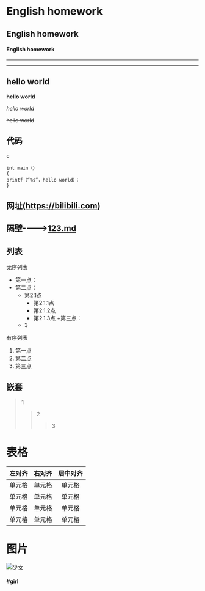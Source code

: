# English homework
## English homework
#### English homework




___

---


## hello world

**hello world**

*hello world*

~~hello world~~

## 代码

c
~~~
int main（）
{
printf（“%s”，hello world）；
}
~~~
## 网址(https://bilibili.com)

## 隔壁---->[123.md](https://github.com/wanght2118/666/blob/main/123.md)


## 列表

无序列表

+ 第一点：
+ 第二点：
  + 第2.1点
    * 第2.1.1点
    + 第2.1.2点
    - 第2.1.3点
+第三点：
  - 3
  
有序列表

1. 第一点
2. 第二点
3. 第三点
## 嵌套
> 1
> > 2
> > > 3

# 表格
| 左对齐 | 右对齐 | 居中对齐 |
| :-----| ----: | :----: |
| 单元格 | 单元格 | 单元格 |
| 单元格 | 单元格 | 单元格 |
| 单元格 | 单元格 | 单元格 |
| 单元格 | 单元格 | 单元格 |


# 图片
![少女](https://ss3.baidu.com/9fo3dSag_xI4khGko9WTAnF6hhy/baike/pic/item/738b4710b912c8fcb90b8620f6039245d7882166.jpg)
#### #girl
